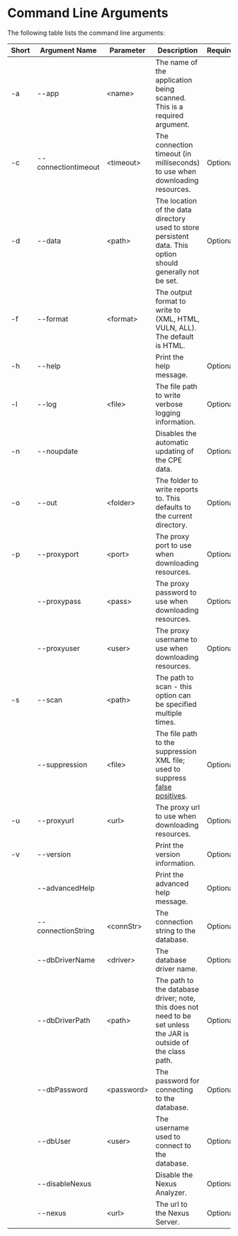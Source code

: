 Command Line Arguments
====================

The following table lists the command line arguments:

Short  | Argument Name         | Parameter   | Description | Requirement
-------|-----------------------|-------------|-------------|------------
 \-a   | \-\-app               | \<name\>    | The name of the application being scanned. This is a required argument. |
 \-c   | \-\-connectiontimeout | \<timeout\> | The connection timeout (in milliseconds) to use when downloading resources. | Optional
 \-d   | \-\-data              | \<path\>    | The location of the data directory used to store persistent data. This option should generally not be set. | Optional
 \-f   | \-\-format            | \<format\>  | The output format to write to (XML, HTML, VULN, ALL). The default is HTML. |
 \-h   | \-\-help              |             | Print the help message. | Optional
 \-l   | \-\-log               | \<file\>    | The file path to write verbose logging information. | Optional
 \-n   | \-\-noupdate          |             | Disables the automatic updating of the CPE data. | Optional
 \-o   | \-\-out               | \<folder\>  | The folder to write reports to. This defaults to the current directory. | Optional
 \-p   | \-\-proxyport         | \<port\>    | The proxy port to use when downloading resources. | Optional
       | \-\-proxypass         | \<pass\>    | The proxy password to use when downloading resources. | Optional
       | \-\-proxyuser         | \<user\>    | The proxy username to use when downloading resources. | Optional
 \-s   | \-\-scan              | \<path\>    | The path to scan \- this option can be specified multiple times. |
       | \-\-suppression       | \<file\>    | The file path to the suppression XML file; used to suppress [false positives](../suppression.html). | Optional
 \-u   | \-\-proxyurl          | \<url\>     | The proxy url to use when downloading resources. | Optional
 \-v   | \-\-version           |             | Print the version information. | Optional
       | \-\-advancedHelp      |             | Print the advanced help message. | Optional
       | \-\-connectionString  | \<connStr\> | The connection string to the database. | Optional
       | \-\-dbDriverName      | \<driver\>  | The database driver name. | Optional
       | \-\-dbDriverPath      | \<path\>    | The path to the database driver; note, this does not need to be set unless the JAR is outside of the class path. | Optional
       | \-\-dbPassword        | \<password\>| The password for connecting to the database. | Optional
       | \-\-dbUser            | \<user\>    | The username used to connect to the database. | Optional
       | \-\-disableNexus      |             | Disable the Nexus Analyzer. | Optional
       | \-\-nexus             | \<url\>     | The url to the Nexus Server. | Optional